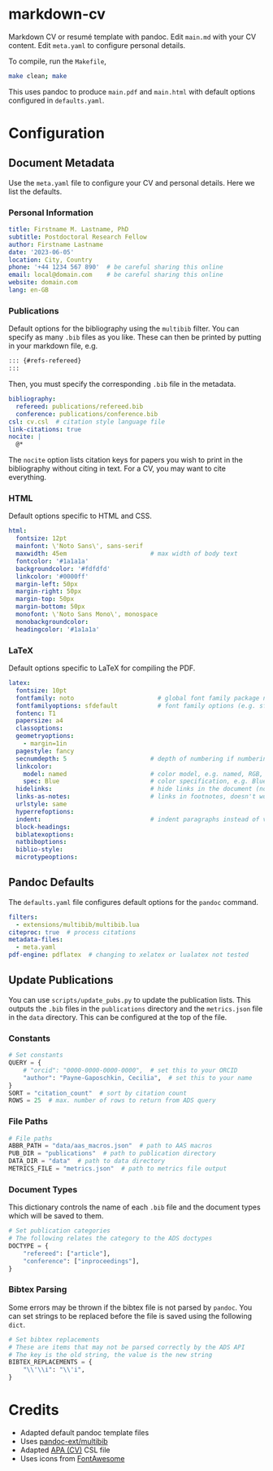# markdown-cv

Markdown CV or resumé template with pandoc. Edit `main.md` with your CV content. Edit `meta.yaml` to configure personal details.

To compile, run the `Makefile`,

```bash
make clean; make
```

This uses pandoc to produce `main.pdf` and `main.html` with default options configured in `defaults.yaml`.

# Configuration

## Document Metadata

Use the `meta.yaml` file to configure your CV and personal details. Here we list the defaults.

### Personal Information

```yaml
title: Firstname M. Lastname, PhD
subtitle: Postdoctoral Research Fellow
author: Firstname Lastname
date: '2023-06-05'
location: City, Country
phone: '+44 1234 567 890'  # be careful sharing this online
email: local@domain.com    # be careful sharing this online
website: domain.com
lang: en-GB
```

### Publications

Default options for the bibliography using the `multibib` filter. You can specify as many `.bib` files as you like. These can then be printed by putting in your markdown file, e.g.

```markdown
::: {#refs-refereed}
:::
```

Then, you must specify the corresponding `.bib` file in the metadata.

```yaml
bibliography:
  refereed: publications/refereed.bib
  conference: publications/conference.bib
csl: cv.csl  # citation style language file
link-citations: true
nocite: |
  @*
```

The `nocite` option lists citation keys for papers you wish to print in the bibliography without citing in text. For a CV, you may want to cite everything.

### HTML

Default options specific to HTML and CSS.

```yaml
html:
  fontsize: 12pt
  mainfont: \'Noto Sans\', sans-serif
  maxwidth: 45em                       # max width of body text
  fontcolor: '#1a1a1a'
  backgroundcolor: '#fdfdfd'
  linkcolor: '#0000ff'
  margin-left: 50px
  margin-right: 50px
  margin-top: 50px
  margin-bottom: 50px
  monofont: \'Noto Sans Mono\', monospace
  monobackgroundcolor:
  headingcolor: '#1a1a1a'
```

### LaTeX

Default options specific to LaTeX for compiling the PDF.

```yaml
latex:
  fontsize: 10pt
  fontfamily: noto                       # global font family package name (see https://tug.org/FontCatalogue/)
  fontfamilyoptions: sfdefault           # font family options (e.g. sfdefault for sans-serif)
  fontenc: T1
  papersize: a4
  classoptions:
  geometryoptions: 
    - margin=1in
  pagestyle: fancy
  secnumdepth: 5                       # depth of numbering if numbering sections
  linkcolor:
    model: named                       # color model, e.g. named, RGB, HTML, etc. (see xcolor package)
    spec: Blue                         # color specification, e.g. Blue, '0, 0, 255', 0000ff etc.
  hidelinks:                           # hide links in the document (no colors or borders)
  links-as-notes:                      # links in footnotes, doesn't work currently
  urlstyle: same
  hyperrefoptions:
  indent:                              # indent paragraphs instead of vertical space
  block-headings:
  biblatexoptions:
  natbiboptions:
  biblio-style:
  microtypeoptions:
```

## Pandoc Defaults

The `defaults.yaml` file configures default options for the `pandoc` command.

```yaml
filters: 
  - extensions/multibib/multibib.lua
citeproc: true  # process citations
metadata-files:
  - meta.yaml
pdf-engine: pdflatex  # changing to xelatex or lualatex not tested
```

## Update Publications

You can use `scripts/update_pubs.py` to update the publication lists. This outputs the `.bib` files in the `publications` directory and the `metrics.json` file in the `data` directory. This can be configured at the top of the file.

### Constants

```python
# Set constants
QUERY = {
    # "orcid": "0000-0000-0000-0000",  # set this to your ORCID
    "author": "Payne-Gaposchkin, Cecilia",  # set this to your name
}
SORT = "citation_count"  # sort by citation count
ROWS = 25  # max. number of rows to return from ADS query
```

### File Paths

```python
# File paths
ABBR_PATH = "data/aas_macros.json"  # path to AAS macros
PUB_DIR = "publications"  # path to publication directory
DATA_DIR = "data"  # path to data directory
METRICS_FILE = "metrics.json"  # path to metrics file output
```

### Document Types

This dictionary controls the name of each `.bib` file and the document types which will be saved to them.

```python
# Set publication categories
# The following relates the category to the ADS doctypes
DOCTYPE = {
    "refereed": ["article"],
    "conference": ["inproceedings"],
}
```

### Bibtex Parsing

Some errors may be thrown if the bibtex file is not parsed by `pandoc`. You can set strings to be replaced before the file is saved using the following `dict`.

```python
# Set bibtex replacements
# These are items that may not be parsed correctly by the ADS API
# The key is the old string, the value is the new string
BIBTEX_REPLACEMENTS = {
    "\\'\\i": "\\'i",
}
```

# Credits

- Adapted default pandoc template files
- Uses [pandoc-ext/multibib](https://github.com/pandoc-ext/multibib)
- Adapted [APA (CV)](http://www.zotero.org/styles/apa-cv) CSL file
- Uses icons from [FontAwesome](https://fontawesome.com/)
